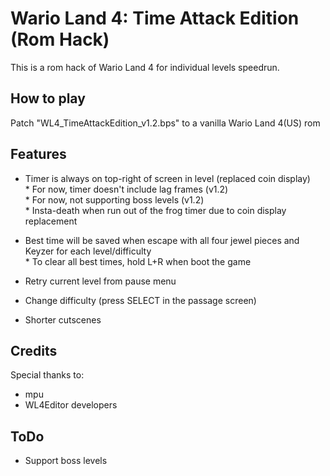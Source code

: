 # Wario Land 4: Time Attack Edition (Rom Hack)
This is a rom hack of Wario Land 4 for individual levels speedrun.  

## How to play
Patch "WL4_TimeAttackEdition_v1.2.bps" to a vanilla Wario Land 4(US) rom  
  
## Features
- Timer is always on top-right of screen in level (replaced coin display)  
\* For now, timer doesn't include lag frames (v1.2)  
\* For now, not supporting boss levels (v1.2)  
\* Insta-death when run out of the frog timer due to coin display replacement  
  
- Best time will be saved when escape with all four jewel pieces and Keyzer for each level/difficulty  
\* To clear all best times, hold L+R when boot the game  
  
- Retry current level from pause menu  
- Change difficulty (press SELECT in the passage screen)  
- Shorter cutscenes  
  
## Credits
Special thanks to:  
- mpu  
- WL4Editor developers  
  
## ToDo  
- Support boss levels  
